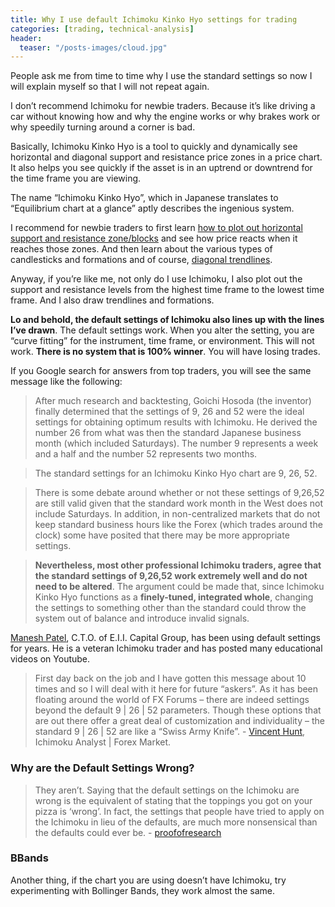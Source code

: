 ```yaml
---
title: Why I use default Ichimoku Kinko Hyo settings for trading
categories: [trading, technical-analysis]
header:
  teaser: "/posts-images/cloud.jpg"
---
```


People ask me from time to time why I use the standard settings so now I will explain myself so that I will not repeat again.

I don’t recommend Ichimoku for newbie traders. Because it’s like driving a car without knowing how and why the engine works or why brakes work
or why speedily turning around a corner is bad.

Basically, Ichimoku Kinko Hyo is a tool to quickly and dynamically see horizontal and diagonal support and resistance price zones in a price chart. 
It also helps you see quickly if the asset is in an uptrend or downtrend for the time frame you are viewing.

The name “Ichimoku Kinko Hyo”, which in Japanese translates to “Equilibrium chart at a glance” aptly describes the ingenious system.

I recommend for newbie traders to first learn [how to plot out horizontal support and resistance zone/blocks](https://www.babypips.com/learn/forex/support-and-resistance) and see how price reacts when it reaches 
those zones. And then learn about the various types of candlesticks and formations and of course, [diagonal trendlines](https://www.babypips.com/learn/forex/trend-lines).

Anyway, if you’re like me, not only do I use Ichimoku, I also plot out the support and resistance levels from the highest time frame to the lowest 
time frame. And I also draw trendlines and formations.

**Lo and behold, the default settings of Ichimoku also lines up with the lines I’ve drawn**. The default settings work. When you alter the setting, 
you are “curve fitting” for the instrument, time frame, or environment. This will not work. **There is no system that is 100% winner**. You will have losing trades.

If you Google search for answers from top traders, you will see the same message like the following:

> After much research and backtesting, Goichi Hosoda (the inventor) finally determined that the settings of 9, 26 and 52 were the ideal settings 
for obtaining optimum results with Ichimoku. He derived the number 26 from what was then the standard Japanese business month (which included Saturdays). 
The number 9 represents a week and a half and the number 52 represents two months. 

> The standard settings for an Ichimoku Kinko Hyo chart are 9, 26, 52.

> There is some debate around whether or not these settings of 9,26,52 are still valid given that the standard work month in the West does not 
include Saturdays. In addition, in non-centralized markets that do not keep standard business hours like the Forex (which trades around the clock) 
some have posited that there may be more appropriate settings.

> **Nevertheless, most other professional Ichimoku traders, agree that the standard settings of 9,26,52 work extremely well and do not need to be altered**.
The argument could be made that, since Ichimoku Kinko Hyo functions as a **finely-tuned, integrated whole**, changing the settings to something 
other than the standard could throw the system out of balance and introduce invalid signals.

[Manesh Patel](https://www.linkedin.com/in/manesh-patel-cmt-cfte-a85a082/), C.T.O. of E.I.I. Capital Group, has been using default settings for years.
He is a veteran Ichimoku trader and has posted many educational videos on Youtube.

> First day back on the job and I have gotten this message about 10 times and so I will deal with it here for future “askers”. As it has been floating 
around the world of FX Forums – there are indeed settings beyond the default 9 | 26 | 52 parameters. Though these options that are out there offer a 
great deal of customization and individuality – the standard 9 | 26 | 52 are like a “Swiss Army Knife”. - [Vincent Hunt](https://huntfxtrading.wordpress.com/2006/08/02/parameter-settings-for-ichimoku-whats-best/), 
Ichimoku Analyst | Forex Market.

### Why are the Default Settings Wrong?

> They aren’t. Saying that the default settings on the Ichimoku are wrong is the equivalent of stating that the toppings you got on your pizza is ‘wrong’. 
In fact, the settings that people have tried to apply on the Ichimoku in lieu of the defaults, are much more nonsensical than 
the defaults could ever be. - [proofofresearch](https://steemit.com/bitcoin/@proofofresearch/ichimoku-cloud-explained-thoroughly-debunking-ichimoku-myths)

### BBands

Another thing, if the chart you are using doesn’t have Ichimoku, try experimenting with Bollinger Bands, they work almost the same.


